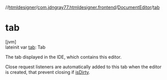//[htmldesigner](../../../index.md)/[com.jdngray77.htmldesigner.frontend](../index.md)/[DocumentEditor](index.md)/[tab](tab.md)

# tab

[jvm]\
lateinit var [tab](tab.md): Tab

The tab displayed in the IDE, which contains this editor.

Close request listeners are automatically added to this tab when the editor is created, that prevent closing if [isDirty](is-dirty.md).
